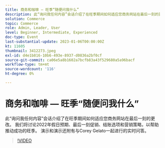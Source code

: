 ```yaml
---
title: 商务和咖啡 — 旺季“随便问我什么”
description: 此“询问我任何内容”会话介绍了在旺季期间如何适应您商务网站在最后一刻的更改。 我们将讨论2022年假日预期、最后一刻促销、结账选项和营销策略，以帮助推动成功的旺季。 演示和演示还附有与Corey Gelato一起进行的实时问答。
solution: Commerce
topic: Commerce
role: Admin, Leader, User
level: Beginner, Intermediate, Experienced
doc-type: Event
last-substantial-update: 2023-01-06T00:00:00Z
kt: 11605
thumbnail: 3412273.jpeg
exl-id: d4e1b816-10b6-493e-8937-d0836a2bf0cf
source-git-commit: ca06e5a8b1602a7bcfb83a43f529680a5a96bacf
workflow-type: tm+mt
source-wordcount: '116'
ht-degree: 0%

---
```


# 商务和咖啡 — 旺季“随便问我什么”

此“询问我任何内容”会话介绍了在旺季期间如何适应您商务网站在最后一刻的更改。 我们将讨论2022年假日预期、最后一刻促销、结账选项和营销策略，以帮助推动成功的旺季。 演示和演示还附有与Corey Gelato一起进行的实时问答。

>[!VIDEO](https://video.tv.adobe.com/v/3412273/?quality=12&learn=on)
